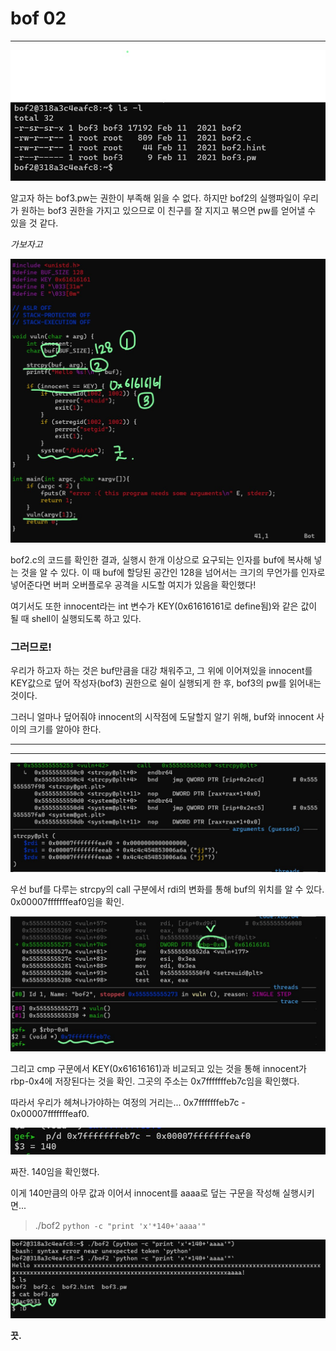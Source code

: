 # bof 02

---



![whatsInDir](https://github.com/leeejjju/GBC33_SECURITY/blob/main/img/bof02-1.jpg)


알고자 하는 bof3.pw는 권한이 부족해 읽을 수 없다. 하지만 bof2의 실행파일이 우리가 원하는 bof3 권한을 가지고 있으므로 이 친구를 잘 지지고 볶으면 pw를 얻어낼 수 있을 것 같다.




*가보자고*





![bof2.c](https://github.com/leeejjju/GBC33_SECURITY/blob/main/img/bof02-2.jpg)


bof2.c의 코드를 확인한 결과, 실행시 한개 이상으로 요구되는 인자를 buf에 복사해 넣는 것을 알 수 있다. 이 때 buf에 할당된 공간인 128을 넘어서는 크기의 무언가를 인자로 넣어준다면 버퍼 오버플로우 공격을 시도할 여지가 있음을 확인했다! 


여기서도 또한 innocent라는 int 변수가 KEY(0x61616161로 define됨)와 같은 값이 될 때 shell이 실행되도록 하고 있다. 



### **그러므로!**
 우리가 하고자 하는 것은 buf만큼을 대강 채워주고, 그 위에 이어져있을 innocent를 KEY값으로 덮어 작성자(bof3) 권한으로 쉴이 실행되게 한 후, bof3의 pw를 읽어내는 것이다. 

그러니 얼마나 덮어줘야 innocent의 시작점에 도달할지 알기 위해,  buf와 innocent 사이의 크기를 알아야 한다. 



---
--- 



![whereIsBuf](https://github.com/leeejjju/GBC33_SECURITY/blob/main/img/bof02-4.jpg)


우선 buf를 다루는 strcpy의 call 구분에서 rdi의 변화를 통해 buf의 위치를 알 수 있다. 0x00007fffffffeaf0임을 확인.



![whereIsInnocent](https://github.com/leeejjju/GBC33_SECURITY/blob/main/img/bof02-5.jpg)


그리고 cmp 구문에서 KEY(0x61616161)과 비교되고 있는 것을 통해 innocent가 rbp-0x4에 저장된다는 것을 확인. 그곳의 주소는 0x7fffffffeb7c임을 확인했다. 


따라서 우리가 헤쳐나가야하는 여정의 거리는... 0x7fffffffeb7c - 0x00007fffffffeaf0. 

![BufSize](https://github.com/leeejjju/GBC33_SECURITY/blob/main/img/bof02-3.jpg)


짜잔. 140임을 확인했다. 


이게 140만큼의 아무 값과 이어서 innocent를 aaaa로 덮는 구문을 작성해 실행시키면...


> ./bof2 `python -c "print 'x'*140+'aaaa'"`



![BufSize](https://github.com/leeejjju/GBC33_SECURITY/blob/main/img/bof02-6.jpg)






 **끗.**


